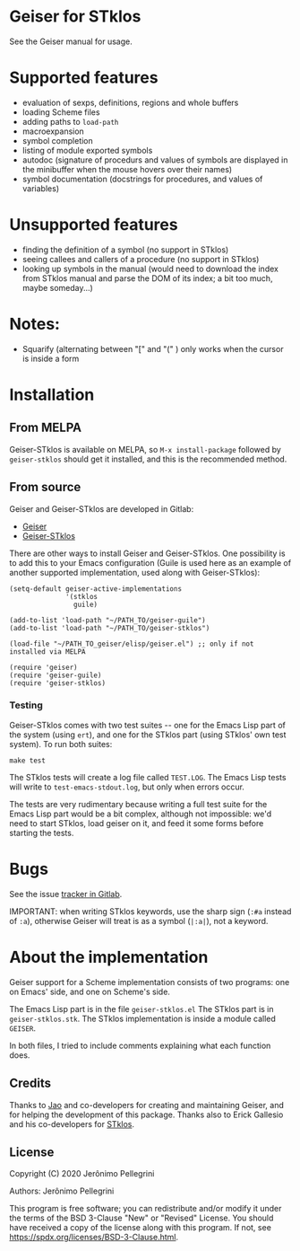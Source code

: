 # Geiser for STklos

See the Geiser manual for usage.

# Supported features

* evaluation of sexps, definitions, regions and whole buffers
* loading Scheme files
* adding paths to `load-path`
* macroexpansion
* symbol completion
* listing of module exported symbols
* autodoc (signature of procedurs and values of symbols are displayed in the minibuffer
  when the mouse hovers over their names)
* symbol documentation (docstrings for procedures, and values of variables)

# Unsupported features

* finding the definition of a symbol (no support in STklos)
* seeing callees and callers of a procedure (no support in STklos)
* looking up symbols in the manual (would need to download the index from STklos manual and parse the DOM of its index; a bit too much, maybe someday...)

# Notes:

* Squarify (alternating between "[" and "(" ) only works when the cursor is inside a form

# Installation

## From MELPA

Geiser-STklos is available on MELPA, so `M-x install-package` followed by `geiser-stklos`
should get it installed, and this is the recommended method.

## From source

Geiser and Geiser-STklos are developed in Gitlab:
* [Geiser](https://gitlab.com/emacs-geiser/geiser)
* [Geiser-STklos](https://gitlab.com/emacs-geiser/stklos/-/issues)

There are other ways to install Geiser and Geiser-STklos. One possibility is
to add this to your Emacs configuration (Guile is used here as an example
of another supported implementation, used along with Geiser-STklos):

```
(setq-default geiser-active-implementations
              '(stklos
                guile)

(add-to-list 'load-path "~/PATH_TO/geiser-guile")
(add-to-list 'load-path "~/PATH_TO/geiser-stklos")

(load-file "~/PATH_TO_geiser/elisp/geiser.el") ;; only if not installed via MELPA

(require 'geiser)
(require 'geiser-guile)
(require 'geiser-stklos)
```

### Testing

Geiser-STklos comes with two test suites -- one for the Emacs Lisp part of
the system (using `ert`), and one for the STklos part (using STklos' own test
system). To run both suites:

```
make test
```

The STklos tests will create a log file called `TEST.LOG`. The Emacs Lisp tests
will write to `test-emacs-stdout.log`, but only when errors occur.

The tests are very rudimentary because writing a full test suite for the Emacs
Lisp part would be a bit complex, although not impossible: we'd need to start
STklos, load geiser on it, and feed it some forms before starting the tests.

# Bugs

See the issue [tracker in Gitlab](https://gitlab.com/emacs-geiser/stklos/-/issues).

IMPORTANT: when writing STklos keywords, use the sharp sign (`:#a` instead of `:a`),
otherwise Geiser will treat is as a symbol (`|:a|`), not a keyword.

# About the implementation

Geiser support for a Scheme implementation consists of two programs:
one on Emacs' side, and one on Scheme's side.

The Emacs Lisp part is in the file `geiser-stklos.el`
The STklos part is in `geiser-stklos.stk`. The STklos implementation is inside a module called `GEISER`.

In both files, I tried to include comments explaining what each function does.

## Credits

Thanks to [Jao](https://gitlab.com/jaor) and co-developers for creating and maintaining Geiser, and for helping the development of this package.
Thanks also to Erick Gallesio and his co-developers for [STklos](https://stklos.net).

## License
Copyright (C) 2020 Jerônimo Pellegrini

Authors: Jerônimo Pellegrini

This program is free software; you can redistribute and/or modify it under the terms of the BSD 3-Clause "New" or "Revised" License.
You should have received a copy of the license along with this program. If not, see https://spdx.org/licenses/BSD-3-Clause.html.
